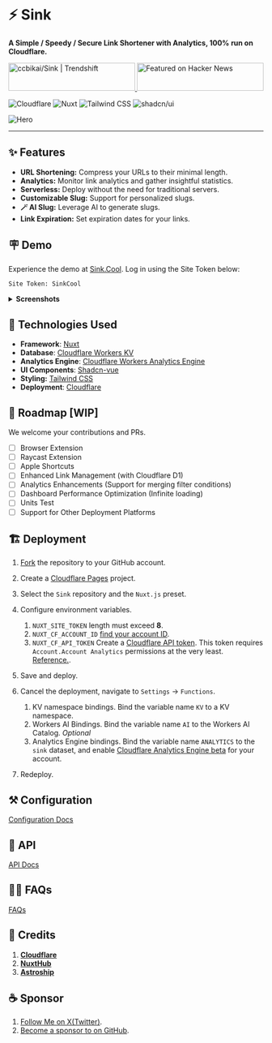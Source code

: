 # ⚡ Sink

**A Simple / Speedy / Secure Link Shortener with Analytics, 100% run on Cloudflare.**

<a href="https://trendshift.io/repositories/10421" target="_blank">
  <img
    src="https://trendshift.io/api/badge/repositories/10421"
    alt="ccbikai/Sink | Trendshift"
    style="width: 250px; height: 55px;"
    width="250"
    height="55"
  />
</a>
<a href="https://news.ycombinator.com/item?id=40843683">
  <img
    src="https://hackernews-badge.vercel.app/api?id=40843683"
    alt="Featured on Hacker News"
    style="width: 250px; height: 55px;"
    width="250"
    height="55"
  />
</a>

![Cloudflare](https://img.shields.io/badge/Cloudflare-F69652?style=flat&logo=cloudflare&logoColor=white)
![Nuxt](https://img.shields.io/badge/Nuxt-00DC82?style=flat&logo=nuxtdotjs&logoColor=white)
![Tailwind CSS](https://img.shields.io/badge/Tailwind%20CSS-06B6D4?style=flat&logo=tailwindcss&logoColor=white)
![shadcn/ui](https://img.shields.io/badge/shadcn/ui-000000?style=flat&logo=shadcnui&logoColor=white)

![Hero](./public/image.png)

----

## ✨ Features

- **URL Shortening:** Compress your URLs to their minimal length.
- **Analytics:** Monitor link analytics and gather insightful statistics.
- **Serverless:** Deploy without the need for traditional servers.
- **Customizable Slug:** Support for personalized slugs.
- **🪄 AI Slug:** Leverage AI to generate slugs.
- **Link Expiration:** Set expiration dates for your links.

## 🪧 Demo

Experience the demo at [Sink.Cool](https://sink.cool/dashboard). Log in using the Site Token below:

```txt
Site Token: SinkCool
```

<details>
  <summary><b>Screenshots</b></summary>
  <img alt="Analytics" src="./docs/images/sink.cool_dashboard.png"/>
  <img alt="Links" src="./docs/images/sink.cool_dashboard_links.png"/>
  <img alt="Link Analytics" src="./docs/images/sink.cool_dashboard_link_slug.png"/>
</details>

## 🧱 Technologies Used

- **Framework**: [Nuxt](https://nuxt.com/)
- **Database**: [Cloudflare Workers KV](https://developers.cloudflare.com/kv/)
- **Analytics Engine**: [Cloudflare Workers Analytics Engine](https://developers.cloudflare.com/analytics/)
- **UI Components**: [Shadcn-vue](https://www.shadcn-vue.com/)
- **Styling:** [Tailwind CSS](https://tailwindcss.com/)
- **Deployment**: [Cloudflare](https://www.cloudflare.com/)

## 🚗 Roadmap [WIP]

We welcome your contributions and PRs.

- [ ] Browser Extension
- [ ] Raycast Extension
- [ ] Apple Shortcuts
- [ ] Enhanced Link Management (with Cloudflare D1)
- [ ] Analytics Enhancements (Support for merging filter conditions)
- [ ] Dashboard Performance Optimization (Infinite loading)
- [ ] Units Test
- [ ] Support for Other Deployment Platforms

## 🏗️ Deployment

1. [Fork](https://github.com/ccbikai/Sink/fork) the repository to your GitHub account.
2. Create a [Cloudflare Pages](https://developers.cloudflare.com/pages/) project.
3. Select the `Sink` repository and the `Nuxt.js` preset.
4. Configure environment variables.
   1. `NUXT_SITE_TOKEN` length must exceed **8**.
   2. `NUXT_CF_ACCOUNT_ID` [find your account ID](https://developers.cloudflare.com/fundamentals/setup/find-account-and-zone-ids/).
   3. `NUXT_CF_API_TOKEN` Create a [Cloudflare API token](https://developers.cloudflare.com/fundamentals/api/get-started/create-token/). This token requires `Account.Account Analytics` permissions at the very least. [Reference.](https://developers.cloudflare.com/analytics/analytics-engine/sql-api/#authentication).

5. Save and deploy.
6. Cancel the deployment, navigate to `Settings` -> `Functions`.
   1. KV namespace bindings. Bind the variable name `KV` to a KV namespace.
   2. Workers AI Bindings. Bind the variable name `AI` to the Workers AI Catalog. _Optional_
   3. Analytics Engine bindings. Bind the variable name `ANALYTICS` to the `sink` dataset, and enable [Cloudflare Analytics Engine beta](https://developers.cloudflare.com/analytics/analytics-engine/get-started/) for your account.
7. Redeploy.

## ⚒️ Configuration

[Configuration Docs](./docs/configuration.md)

## 🔌 API

[API Docs](./docs/api.md)

## 🙋🏻 FAQs

[FAQs](./docs/faqs.md)

## 💖 Credits

1. [**Cloudflare**](https://www.cloudflare.com/)
2. [**NuxtHub**](https://hub.nuxt.com/)
3. [**Astroship**](https://astroship.web3templates.com/)

## ☕ Sponsor

1. [Follow Me on X(Twitter)](https://x.com/yen360).
2. [Become a sponsor to on GitHub](https://github.com/sponsors/yen360).
